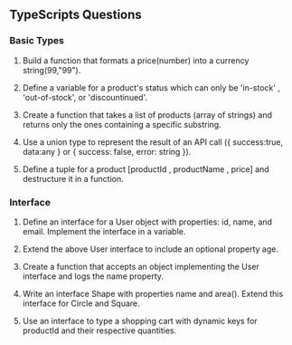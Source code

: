 ## TypeScripts Questions

### Basic Types
1. Build a function that formats a price(number) into a currency string(99,"99").

2. Define a variable for a product's status which can only be 'in-stock' , 'out-of-stock', or 'discountinued'.

3. Create a function that takes a list of products (array of strings) and returns only the ones containing a specific substring.

4. Use a union type to represent the result of an API call ({ success:true, data:any } or { success: false, error: string }).

5. Define a tuple for a product [productId , productName , price] and destructure it in a function.

### Interface

1. Define an interface for a User object with properties: id, name, and email. Implement the interface in a variable.
2. Extend the above User interface to include an optional property age.

3. Create a function that accepts an object implementing the User interface and logs the name property.

4. Write an interface Shape with properties name and area(). Extend this interface for Circle and Square.

5. Use an interface to type a shopping cart with dynamic keys for productId and their respective quantities.